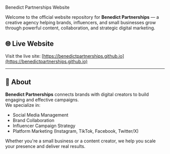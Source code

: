 Benedict Partnerships Website

Welcome to the official website repository for **Benedict Partnerships** — a creative agency helping brands, influencers, and small businesses grow through powerful content, collaboration, and strategic digital marketing.

## 🌐 Live Website

Visit the live site: [https://benedictpartnerships.github.io](https://benedictpartnerships.github.io)

---

## 📌 About

**Benedict Partnerships** connects brands with digital creators to build engaging and effective campaigns.  
We specialize in:
- Social Media Management
- Brand Collaboration
- Influencer Campaign Strategy
- Platform Marketing (Instagram, TikTok, Facebook, Twitter/X)

Whether you're a small business or a content creator, we help you scale your presence and deliver real results.

